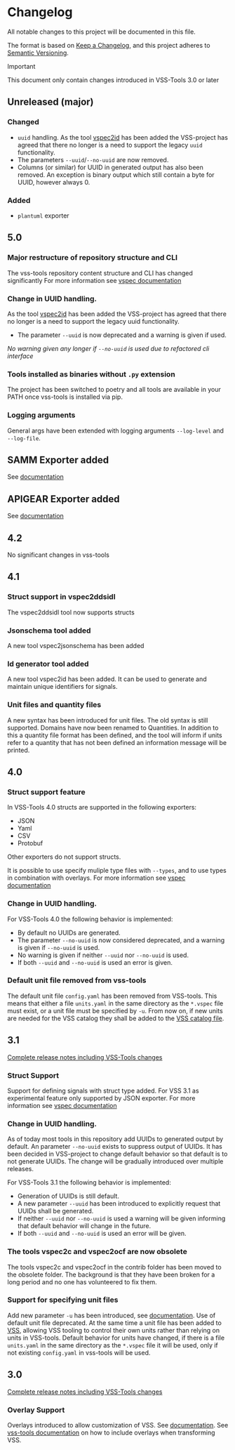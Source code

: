 # Changelog

All notable changes to this project will be documented in this file.

The format is based on [Keep a Changelog](https://keepachangelog.com/en/1.1.0/),
and this project adheres to [Semantic Versioning](https://semver.org/spec/v2.0.0.html).

> [!IMPORTANT]
> This document only contain changes introduced in VSS-Tools 3.0 or later

## Unreleased (major)

### Changed

- `uuid` handling. As the tool [vspec2id](docs/id.md) has been added the VSS-project has agreed that there no longer is a need to support
  the legacy `uuid` functionality.
- The parameters `--uuid`/`--no-uuid` are now removed.
- Columns (or similar) for UUID in generated output has also been removed. An exception is binary output which still contain a byte for UUID, however always 0.

### Added

- `plantuml` exporter

## 5.0

### Major restructure of repository structure and CLI

The vss-tools repository content structure and CLI has changed significantly
For more information see [vspec documentation](docs/vspec.md)

### Change in UUID handling.

As the tool [vspec2id](docs/id.md) has been added the VSS-project has agreed that there no longer is a need to support
the legacy uuid functionality.

- The parameter `--uuid` is now deprecated and a warning is given if used.

_No warning given any longer if `--no-uuid` is used due to refactored cli interface_

### Tools installed as binaries without `.py` extension

The project has been switched to poetry and all tools are available in your PATH once vss-tools is installed via pip.

### Logging arguments

General args have been extended with logging arguments `--log-level` and `--log-file`.

## SAMM Exporter added

See [documentation](https://github.com/COVESA/vss-tools/blob/master/docs/samm.md)

## APIGEAR Exporter added

See [documentation](https://github.com/COVESA/vss-tools/blob/master/docs/apigear.md)

## 4.2

No significant changes in vss-tools

## 4.1

### Struct support in vspec2ddsidl

The vspec2ddsidl tool now supports structs

### Jsonschema tool added

A new tool vspec2jsonschema has been added

### Id generator tool added

A new tool vspec2id has been added. It can be used to generate and maintain unique identifiers for signals.

### Unit files and quantity files

A new syntax has been introduced for unit files. The old syntax is still supported.
Domains have now been renamed to Quantities.
In addition to this a quantity file format has been defined, and the tool will inform
if units refer to a quantity that has not been defined an information message will be printed.

## 4.0

### Struct support feature

In VSS-Tools 4.0 structs are supported in the following exporters:

- JSON
- Yaml
- CSV
- Protobuf

Other exporters do not support structs.

It is possible to use specify muliple type files with `--types`, and to use types in combination with overlays.
For more information see [vspec documentation](docs/vspec.md)

### Change in UUID handling.

For VSS-Tools 4.0 the following behavior is implemented:

- By default no UUIDs are generated.
- The parameter `--no-uuid` is now considered deprecated, and a warning is given if `--no-uuid` is used.
- No warning is given if neither `--uuid` nor `--no-uuid` is used.
- If both `--uuid` and `--no-uuid` is used an error is given.

### Default unit file removed from vss-tools

The default unit file `config.yaml`
has been removed from VSS-tools. This means that either a file `units.yaml` in the same directory as the `*.vspec`
file must exist, or a unit file must be specified by `-u`.
From now on, if new units are needed for the VSS catalog they shall be added to the
[VSS catalog file](https://github.com/COVESA/vehicle_signal_specification/blob/master/spec/units.yaml).

## 3.1

[Complete release notes including VSS-Tools changes](https://github.com/COVESA/vehicle_signal_specification/releases/tag/v3.1)

### Struct Support

Support for defining signals with struct type added.
For VSS 3.1 as experimental feature only supported by JSON exporter.
For more information see [vspec documentation](docs/vspec.md)

### Change in UUID handling.

As of today most tools in this repository add UUIDs to generated output by default. An parameter `--no-uuid` exists to suppress output of UUIDs.
It has been decided in VSS-project to change default behavior so that default is to not generate UUIDs.
The change will be gradually introduced over multiple releases.

For VSS-Tools 3.1 the following behavior is implemented:

- Generation of UUIDs is still default.
- A new parameter `--uuid` has been introduced to explicitly request that UUIDs shall be generated.
- If neither `--uuid` nor `--no-uuid` is used a warning will be given informing that default behavior will change in the future.
- If both `--uuid` and `--no-uuid` is used an error will be given.

### The tools vspec2c and vspec2ocf are now obsolete

The tools vspec2c and vspec2ocf in the contrib folder has been moved to the obsolete folder.
The background is that they have been broken for a long period and no one has volunteered to fix them.

### Support for specifying unit files

Add new parameter `-u` has been introduced, see [documentation](https://github.com/COVESA/vss-tools/blob/master/docs/vspec.md#handling-of-units).
Use of default unit file deprecated.
At the same time a unit file has been added to [VSS](https://github.com/COVESA/vehicle_signal_specification/blob/master/spec/units.yaml),
allowing VSS tooling to control their own units rather than relying on units in VSS-tools.
Default behavior for units have changed, if there is a file `units.yaml` in the same directory as the `*.vspec`
file it will be used, only if not existing `config.yaml` in vss-tools will be used.

## 3.0

[Complete release notes including VSS-Tools changes](https://github.com/COVESA/vehicle_signal_specification/releases/tag/v3.0)

### Overlay Support

Overlays introduced to allow customization of VSS. See [documentation](https://covesa.github.io/vehicle_signal_specification/rule_set/overlay/).
See [vss-tools documentation](https://github.com/COVESA/vss-tools/blob/master/docs/vspec.md) on how to include overlays when transforming VSS.

